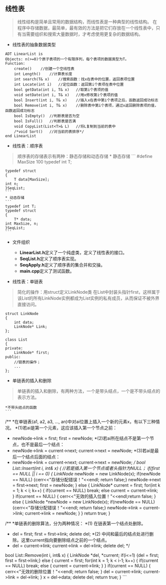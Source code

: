 ## 线性表
> 线性结构是简单且常用的数据结构，而线性表是一种典型的线性结构。
在程序中存储数据，最简单，最有效的方法是把它们存放在一个线性表中，只有当需要组织和搜索大量数据时，才考虑使用更复杂的数据结构。

* 线性表的抽象数据类型
```
ADT LinearList is
Objects: n(>=0)个原子表项的一个有限序列，每个表项的数据类型为T。
Function:
    create()	//创建一个空线性表
    int Length()	//计算表长度
    int search(T& x) 	//搜索函数：找x在表中的位置，返回表项位置
    int Locate(int i) 	//定位函数：返回第i个表项在表中位置
    bool getData(int i, T& x)	//取第i个表项的值
    void setDate(int i, T& x)	//用x修改第i个表项的值
    bool Insert(int i, T& x)	//插入x在表中第i个表项之后，函数返回成功标志
    bool Remove(int i, T& x)	//删除表中第i个表项，通过x返回删除表项的值，函数返回成功标志
    bool IsEmpty()	//判断表是否为空
    bool IsFull()	//判断表是否满
    void CopyList(List<T>& L) 	//将L复制到当前的表中
    /*void Sort() 	//对当前的表排序*/
end LinearList
```
* 线性表：顺序表
> 顺序表的存储表示有两种：静态存储和动态存储
    * 静态存储
    ```
    #define MaxSize 100
    typedef int T;

    typedef struct
    {
    	T data[MaxSize];
	int n;
    }SeqList;
    ```
    * 动态存储
    ```
    typedef int T;
    typedef struct
    {
        T* data;
	int MaxSize, n;
    }SeqList;
    ```
* 文件组织 
    * **LinearList.h**定义了一个纯虚类，定义了线性表的接口。
    * **SeqList.h**定义了顺序表实现。
    * **SeqApply.h**定义了顺序表的集合并和交操。
    * **main.cpp**定义了测试函数。

* 线性表：单链表

> 简化的操作：用struct定义LinkNode类
在List中封装头指针first，这样属于该List的所有LinkNode实例都成为List实例的私有成员，从而保证不被外界直接访问。

```
struct LinkNode
{
    int data;
    LinkNode* Link;
};

class List
{
private:
    LinkNode* first;
public:
    //链表的操作；
    ...
};

```
* 单链表的插入和删除
> 单链表的插入和删除，有两种方法，一个是带头结点，一个是不带头结点的表示方法。

    *不带头结点的函数
    ```
/**
 *在单链表(a1, a2, a3, ..., an)中对ai位置上插入一个新的元素x，有以下三种情况。
 *(1)若ai是第一个元素，这应该插入第一个节点之前：
 *    newNode->link = first; first = newNode;
 *(2)若ai所在结点不是第一个节点，也不是最后一个结点：
 *    newNode->link = current->next; current->next = newNode;
 *(3)若ai是最后一个结点后面的结点：
 *    newNode->link = current->next; current->next = newNode;
 */
bool List::Insert(int i, int& x)
{
    //若是插入第一个节点或者头指针为NULL；
    if(first == NULL || i == 0)
    {
        LinkNode* newNode = new LinkNode(x);
        if(newNode == NULL) {cerr<<"存储分配错误！"<<endl; return false;}
        newNode->next = first->next;
        first = newNode;
    }
    else
    {
        LinkNode* current = first;
        for(int k = 1; k < i; k++)
        {
            if(current == NULL) break;
            else current = current->link;
        }
        if(current == NULL)
        {
            cerr<<"无效的插入位置！"<<endl;return false;
        }
        else
        {
            LinkNode *newNode = new LinkNode(x);
            if(newNode == NULL){cerr<<"存储分配错误！"<<endl; return false;}
            newNode->link = current->link;
            current->link = newNode;
        }
    }
    return true;
}

/**
 *单链表的删除算法，分为两种情况：
 *(1) 在链表第一个结点处删除。
 *    del = first; first = first->link; delete del;
 *(2) 中间和最后的结点处进行删除。这里current指向要删除结点之前的一个结点。
 *    del = current->link; current->link = del->link; delete del;
 */

bool List::Remove(int i, int& x)
{
    LinkNode *del, *current;
    if(i<=1) {del = first; first = first->link;}
    else
    {
        current = first;
        for(int k = 1; k < i-1; k++)
        {
            if(current == NULL) break;
            else
            {
                current = current->link;
            }
        }
        if(current == NULL)
        {
            cerr<<"无效的删除位置！"<<endl;
            return false;
        }
        del = current->link;
        current->link = del->link;
    }
    x = del->data;
    delete del;
    return true;
}
    ```
